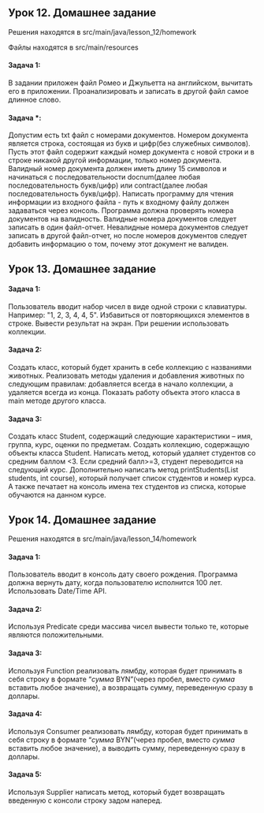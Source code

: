 ## Урок 12. Домашнее задание
Решения находятся в src/main/java/lesson_12/homework

Файлы находятся в src/main/resources
#### Задача 1:
В задании приложен файл Ромео и Джульетта на английском, вычитать его в приложении.
Проанализировать и записать в другой файл самое длинное слово.
#### Задача *:
Допустим есть txt файл с номерами документов. Номером документа является строка,
состоящая из букв и цифр(без служебных символов). Пусть этот файл содержит каждый
номер документа с новой строки и в строке никакой другой информации, только номер
документа. Валидный номер документа должен иметь длину 15 символов и начинаться с
последовательности docnum(далее любая последовательность букв/цифр) или
contract(далее любая последовательность букв/цифр). Написать программу для чтения
информации из входного файла - путь к входному файлу должен задаваться через
консоль. Программа должна проверять номера документов на валидность. Валидные
номера документов следует записать в один файл-отчет. Невалидные номера документов
следует записать в другой файл-отчет, но после номеров документов следует добавить
информацию о том, почему этот документ не валиден.

## Урок 13. Домашнее задание
#### Задача 1:
Пользователь вводит набор чисел в виде одной строки с клавиатуры. Например: "1, 2, 3,
4, 4, 5". Избавиться от повторяющихся элементов в строке. Вывести результат на экран.
При решении использовать коллекции.
#### Задача 2:
Создать класс, который будет хранить в себе коллекцию с названиями животных.
Реализовать методы удаления и добавления животных по следующим правилам:
добавляется всегда в начало коллекции, а удаляется всегда из конца. Показать работу
объекта этого класса в main методе другого класса.
#### Задача 3:
Создать класс Student, содержащий следующие характеристики – имя, группа, курс,
оценки по предметам. Создать коллекцию, содержащую объекты класса Student.
Написать метод, который удаляет студентов со средним баллом <3. Если средний
балл>=3, студент переводится на следующий курс. Дополнительно написать метод
printStudents(List<Student> students, int course), который получает список студентов и
номер курса. А также печатает на консоль имена тех студентов из списка, которые
обучаются на данном курсе.

## Урок 14. Домашнее задание
Решения находятся в src/main/java/lesson_14/homework
#### Задача 1:
Пользователь вводит в консоль дату своего рождения. Программа должна вернуть дату,
когда пользователю исполнится 100 лет. Использовать Date/Time API.
#### Задача 2:
Используя Predicate среди массива чисел вывести только те, которые являются
положительными.
#### Задача 3:
Используя Function реализовать лямбду, которая будет принимать в себя строку в
формате “*сумма* BYN”(через пробел, вместо *сумма* вставить любое значение), а
возвращать сумму, переведенную сразу в доллары.
#### Задача 4:
Используя Consumer реализовать лямбду, которая будет принимать в себя строку в
формате “*сумма* BYN”(через пробел, вместо *сумма* вставить любое значение), а
выводить сумму, переведенную сразу в доллары.
#### Задача 5:
Используя Supplier написать метод, который будет возвращать введенную с консоли
строку задом наперед.
